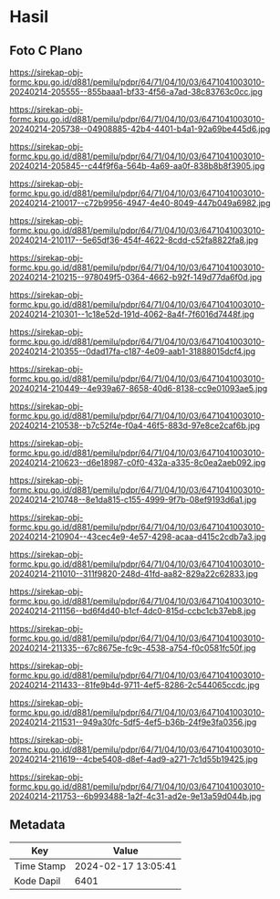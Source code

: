 # Hasil

## Foto C Plano

https://sirekap-obj-formc.kpu.go.id/d881/pemilu/pdpr/64/71/04/10/03/6471041003010-20240214-205555--855baaa1-bf33-4f56-a7ad-38c83763c0cc.jpg

https://sirekap-obj-formc.kpu.go.id/d881/pemilu/pdpr/64/71/04/10/03/6471041003010-20240214-205738--04908885-42b4-4401-b4a1-92a69be445d6.jpg

https://sirekap-obj-formc.kpu.go.id/d881/pemilu/pdpr/64/71/04/10/03/6471041003010-20240214-205845--c44f9f6a-564b-4a69-aa0f-838b8b8f3905.jpg

https://sirekap-obj-formc.kpu.go.id/d881/pemilu/pdpr/64/71/04/10/03/6471041003010-20240214-210017--c72b9956-4947-4e40-8049-447b049a6982.jpg

https://sirekap-obj-formc.kpu.go.id/d881/pemilu/pdpr/64/71/04/10/03/6471041003010-20240214-210117--5e65df36-454f-4622-8cdd-c52fa8822fa8.jpg

https://sirekap-obj-formc.kpu.go.id/d881/pemilu/pdpr/64/71/04/10/03/6471041003010-20240214-210215--978049f5-0364-4662-b92f-149d77da6f0d.jpg

https://sirekap-obj-formc.kpu.go.id/d881/pemilu/pdpr/64/71/04/10/03/6471041003010-20240214-210301--1c18e52d-191d-4062-8a4f-7f6016d7448f.jpg

https://sirekap-obj-formc.kpu.go.id/d881/pemilu/pdpr/64/71/04/10/03/6471041003010-20240214-210355--0dad17fa-c187-4e09-aab1-31888015dcf4.jpg

https://sirekap-obj-formc.kpu.go.id/d881/pemilu/pdpr/64/71/04/10/03/6471041003010-20240214-210449--4e939a67-8658-40d6-8138-cc9e01093ae5.jpg

https://sirekap-obj-formc.kpu.go.id/d881/pemilu/pdpr/64/71/04/10/03/6471041003010-20240214-210538--b7c52f4e-f0a4-46f5-883d-97e8ce2caf6b.jpg

https://sirekap-obj-formc.kpu.go.id/d881/pemilu/pdpr/64/71/04/10/03/6471041003010-20240214-210623--d6e18987-c0f0-432a-a335-8c0ea2aeb092.jpg

https://sirekap-obj-formc.kpu.go.id/d881/pemilu/pdpr/64/71/04/10/03/6471041003010-20240214-210748--8e1da815-c155-4999-9f7b-08ef9193d6a1.jpg

https://sirekap-obj-formc.kpu.go.id/d881/pemilu/pdpr/64/71/04/10/03/6471041003010-20240214-210904--43cec4e9-4e57-4298-acaa-d415c2cdb7a3.jpg

https://sirekap-obj-formc.kpu.go.id/d881/pemilu/pdpr/64/71/04/10/03/6471041003010-20240214-211010--311f9820-248d-41fd-aa82-829a22c62833.jpg

https://sirekap-obj-formc.kpu.go.id/d881/pemilu/pdpr/64/71/04/10/03/6471041003010-20240214-211156--bd6f4d40-b1cf-4dc0-815d-ccbc1cb37eb8.jpg

https://sirekap-obj-formc.kpu.go.id/d881/pemilu/pdpr/64/71/04/10/03/6471041003010-20240214-211335--67c8675e-fc9c-4538-a754-f0c0581fc50f.jpg

https://sirekap-obj-formc.kpu.go.id/d881/pemilu/pdpr/64/71/04/10/03/6471041003010-20240214-211433--81fe9b4d-9711-4ef5-8286-2c544065ccdc.jpg

https://sirekap-obj-formc.kpu.go.id/d881/pemilu/pdpr/64/71/04/10/03/6471041003010-20240214-211531--949a30fc-5df5-4ef5-b36b-24f9e3fa0356.jpg

https://sirekap-obj-formc.kpu.go.id/d881/pemilu/pdpr/64/71/04/10/03/6471041003010-20240214-211619--4cbe5408-d8ef-4ad9-a271-7c1d55b19425.jpg

https://sirekap-obj-formc.kpu.go.id/d881/pemilu/pdpr/64/71/04/10/03/6471041003010-20240214-211753--6b993488-1a2f-4c31-ad2e-9e13a59d044b.jpg


## Metadata

| Key        | Value               |
| ---------- | ------------------- |
| Time Stamp | 2024-02-17 13:05:41 |
| Kode Dapil | 6401                |



